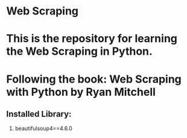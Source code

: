 Web Scraping
===================

# This is the repository for learning the Web Scraping in Python.

# Following the book: Web Scraping with Python by Ryan Mitchell

## Installed Library:
1. beautifulsoup4==4.6.0